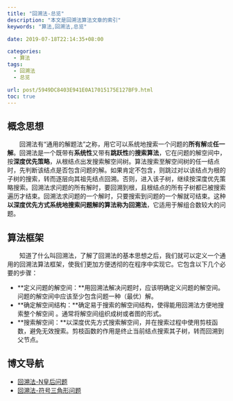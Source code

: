 ```yaml
---
title: "回溯法-总览"
description: "本文是回溯法算法文章的索引"
keywords: "算法,回溯法,总览"

date: 2019-07-18T22:14:35+08:00

categories:
  - 算法
tags:
  - 回溯法
  - 总览

url: post/5949DC8403E941E0A17015175E127BF9.html
toc: true
---
```


## 概念思想

&emsp;&emsp;回溯法有“通用的解题法”之称，用它可以系统地搜索一个问题的**所有解**或**任一解**。回溯法是一个既带有**系统性**又带有**跳跃性**的**搜索算法**，它在问题的解空间中，按**深度优先策略**，从根结点出发搜索解空间树。算法搜索至解空间树的任一结点时，先判断该结点是否包含问题的解。如果肯定不包含，则跳过对以该结点为根的子树的搜索，转而逐层向其祖先结点回溯。否则，进入该子树，继续按深度优先策略搜索。回溯法求问题的所有解时，要回溯到根，且根结点的所有子树都已被搜索遍历才结束。回溯法求问题的一个解时，只要搜索到问题的一个解就可结束。这种**以深度优先方式系统地搜索问题解的算法称为回溯法**，它适用于解组合数较大的问题。

<!--More-->

## 算法框架

&emsp;&emsp;知道了什么叫回溯法，了解了回溯法的基本思想之后，我们就可以定义一个通用的回溯法算法框架，使我们更加方便透彻的在程序中实现它。它包含以下几个必要的步骤：
- **定义问题的解空间：**用回溯法解决问题时，应该明确定义问题的解空间。问题的解空间中应该至少包含问题一种（最优）解。
- **确定解空间结构：**确定易于搜索的解空间结构，使得能用回溯法方便地搜索整个解空间 。通常将解空间组织成树或者图的形式。
- **搜索解空间：**以深度优先方式搜索解空间，并在搜索过程中使用剪枝函数，避免无效搜索。剪枝函数的作用是终止当前结点搜索其子树，转而回溯到父节点。

## 博文导航

- [回溯法-N皇后问题](23FEAE8600134C1CB795530EDC7125F0.html)
- [回溯法-符号三角形问题](A7D27AE126E84133ABE20E0C8A0CA745.html)